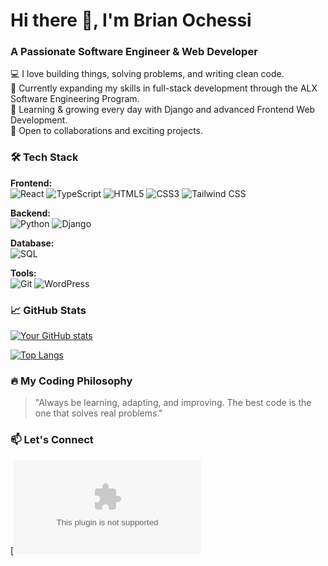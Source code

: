 # Hi there 👋, I'm Brian Ochessi

### A Passionate Software Engineer & Web Developer

💻 I love building things, solving problems, and writing clean code.  
🚀 Currently expanding my skills in full-stack development through the ALX Software Engineering Program.  
🌱 Learning & growing every day with Django and advanced Frontend Web Development.  
🔭 Open to collaborations and exciting projects.  

### 🛠️ Tech Stack

**Frontend:**  
![React](https://img.shields.io/badge/React-20232A?style=for-the-badge&logo=react&logoColor=61DAFB)
![TypeScript](https://img.shields.io/badge/TypeScript-007ACC?style=for-the-badge&logo=typescript&logoColor=white)
![HTML5](https://img.shields.io/badge/HTML5-E34F26?style=for-the-badge&logo=html5&logoColor=white)
![CSS3](https://img.shields.io/badge/CSS3-1572B6?style=for-the-badge&logo=css3&logoColor=white)
![Tailwind CSS](https://img.shields.io/badge/Tailwind_CSS-38B2AC?style=for-the-badge&logo=tailwind-css&logoColor=white)

**Backend:**  
![Python](https://img.shields.io/badge/Python-3776AB?style=for-the-badge&logo=python&logoColor=white)
![Django](https://img.shields.io/badge/Django-092E20?style=for-the-badge&logo=django&logoColor=white)

**Database:**  
![SQL](https://img.shields.io/badge/SQL-316192?style=for-the-badge&logo=mysql&logoColor=white)

**Tools:**  
![Git](https://img.shields.io/badge/Git-F05032?style=for-the-badge&logo=git&logoColor=white)
![WordPress](https://img.shields.io/badge/WordPress-21759B?style=for-the-badge&logo=wordpress&logoColor=white)

### 📈 GitHub Stats

[![Your GitHub stats](https://github-readme-stats.vercel.app/api?username=Ochessi&show_icons=true&theme=radical)](https://github.com/Ochessi)

[![Top Langs](https://github-readme-stats.vercel.app/api/top-langs/?username=Ochessi&layout=compact&theme=radical)](https://github.com/Ochessi)

### 🔥 My Coding Philosophy

> "Always be learning, adapting, and improving. The best code is the one that solves real problems."

### 📫 Let's Connect

[![Email](ochessibrian@gmail.com)
